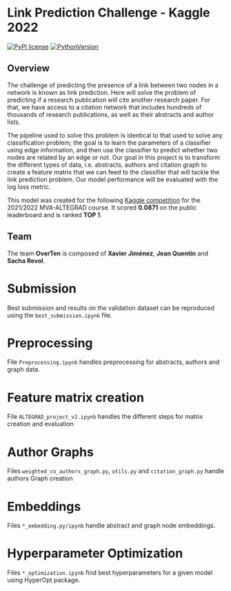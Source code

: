 
# Link Prediction Challenge - Kaggle 2022
[![PyPI license](https://img.shields.io/pypi/l/ansicolortags.svg)](https://pypi.python.org/pypi/ansicolortags/) [![PythonVersion](https://camo.githubusercontent.com/fcb8bcdc6921dd3533a1ed259cebefdacbc27f2148eab6af024f6d6458d5ec1f/68747470733a2f2f696d672e736869656c64732e696f2f62616467652f707974686f6e2d332e36253230253743253230332e37253230253743253230332e38253230253743253230332e392d626c7565)](https://img.shields.io/badge/python-3.6%20%7C%203.7%20%7C%203.8%20%7C%203.9-blue)
 ## Overview
 
The challenge of predicting the presence of a link between two nodes in a network is known as link prediction. Here will solve the problem of predicting if a research publication will cite another research paper. For that, we have access to a citation network that includes hundreds of thousands of research publications, as well as their abstracts and author lists.

The pipeline used to solve this problem is identical to that used to solve any classification problem; the goal is to learn the parameters of a classifier using edge information, and then use the classifier to predict whether two nodes are related by an edge or not. Our goal in this project is to transform the different types of data, i.e. abstracts, authors and citation graph to create a feature matrix that we can feed to the classifier that will tackle the link prediction problem. Our model performance will be evaluated with the log loss metric.

This model was created for the following [Kaggle competition](https://www.kaggle.com/c/altegrad-2021/leaderboard) for the 2021/2022 MVA-ALTEGRAD course. It scored **0.0871** on the public leaderboard and is ranked **TOP 1**.

## Team
The team **OverTen** is composed of **Xavier Jiménez**, **Jean Quentin** and **Sacha Revol**.

# Submission
Best submission and results on the validation dataset can be reproduced using the `best_submission.ipynb` file.

# Preprocessing
File `Preprocessing.ipynb` handles preprocessing for abstracts, authors and graph data.

# Feature matrix creation
File `ALTEGRAD_project_v2.ipynb` handles the different steps for matrix creation and evaluation

# Author Graphs
Files `weighted_co_authors_graph.py`, `utils.py` and `citation_graph.py` handle authors Graph creation

# Embeddings
Files `*_embedding.py/ipynb` handle abstract and graph node embeddings.

# Hyperparameter Optimization
Files `*_optimization.ipynb` find best hyperparameters for a given model using HyperOpt package.



